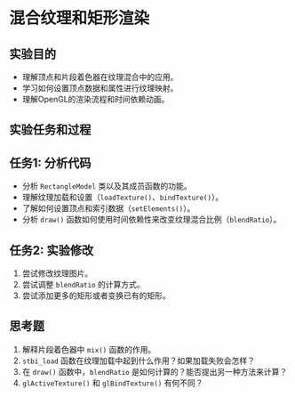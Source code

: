 # 混合纹理和矩形渲染

## 实验目的

- 理解顶点和片段着色器在纹理混合中的应用。
- 学习如何设置顶点数据和属性进行纹理映射。
- 理解OpenGL的渲染流程和时间依赖动画。

## 实验任务和过程

## 任务1: 分析代码

- 分析 `RectangleModel` 类以及其成员函数的功能。
- 理解纹理加载和设置（`loadTexture()`、`bindTexture()`）。
- 了解如何设置顶点和索引数据（`setElements()`）。
- 分析 `draw()` 函数如何使用时间依赖性来改变纹理混合比例（`blendRatio`）。

## 任务2: 实验修改

1. 尝试修改纹理图片。
2. 尝试调整 `blendRatio` 的计算方式。
3. 尝试添加更多的矩形或者变换已有的矩形。

## 思考题

1. 解释片段着色器中 `mix()` 函数的作用。
2. `stbi_load` 函数在纹理加载中起到什么作用？如果加载失败会怎样？
3. 在 `draw()` 函数中，`blendRatio` 是如何计算的？能否提出另一种方法来计算？
4. `glActiveTexture()` 和 `glBindTexture()` 有何不同？
